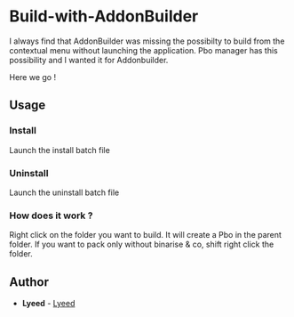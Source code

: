 # Build-with-AddonBuilder

I always find that AddonBuilder was missing the possibilty to build from the contextual menu without launching the application.
Pbo manager has this possibility and I wanted it for Addonbuilder.

Here we go !

## Usage

### Install
Launch the install batch file

### Uninstall
Launch the uninstall batch file

### How does it work ?
Right click on the folder you want to build. It will create a Pbo in the parent folder.
If you want to pack only without binarise & co, shift right click the folder.

## Author

* **Lyeed** - [Lyeed](https://github.com/Lyeed)
